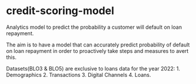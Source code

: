 # credit-scoring-model
Analytics model to predict the probability a customer will default on loan repayment.

The aim is to have a model that can accurately predict probability of default on loan repayment in order to proactively take steps and measures to avert this.

Datasets(BLO3 & BLO5) are exclusive to loans data for the year 2022:
          1. Demographics
          2. Transactions
          3. Digital Channels
          4. Loans.
          
